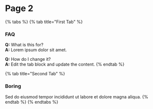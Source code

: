 # Page 2

{% tabs %}
{% tab title="First Tab" %}
### FAQ

**Q:** What is this for?\
**A:** Lorem ipsum dolor sit amet.

**Q:** How do I change it?\
**A:** Edit the tab block and update the content.
{% endtab %}

{% tab title="Second Tab" %}
### Boring

Sed do eiusmod tempor incididunt ut labore et dolore magna aliqua.
{% endtab %}
{% endtabs %}
